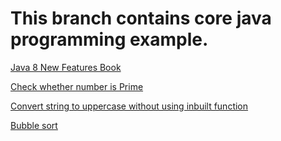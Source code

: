 # This branch contains core java programming example.

[ Java 8 New Features Book](https://github.com/DevangJayswal/devang-java-teaching-assistance/blob/core-java/src/main/resources/Java%208%20New%20Features%20Durgasoft.pdf)

[ Check whether number is Prime ](https://github.com/DevangJayswal/devang-java-teaching-assistance/blob/core-java/src/main/java/com/example/Java001PrimeNumber.java)

[ Convert string to uppercase without using inbuilt function ](https://github.com/DevangJayswal/devang-java-teaching-assistance/blob/core-java/src/main/java/com/example/Java002ConvertToUpperCase.java)

[ Bubble sort ](https://github.com/DevangJayswal/devang-java-teaching-assistance/blob/core-java/src/main/java/com/example/sorting/Java001BubbleSort.java)



